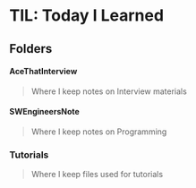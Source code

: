 # TIL: Today I Learned

## Folders

#### AceThatInterview
> Where I keep notes on Interview materials

#### SWEngineersNote
> Where I keep notes on Programming

### Tutorials
> Where I keep files used for tutorials
